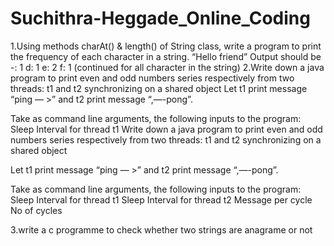 # Suchithra-Heggade_Online_Coding
1.Using methods charAt() & length() of String class, write a program to print the frequency of each character in a string. “Hello friend” Output should be -: 1 d: 1 e: 2 f: 1 (continued for all character in the string)
2.Write down a java program to print even and odd numbers series respectively from two threads: t1 and t2 synchronizing on a shared object Let t1 print message “ping — >” and t2 print message “,—-pong”.

Take as command line arguments, the following inputs to the program: Sleep Interval for thread t1 Write down a java program to print even and odd numbers series respectively from two threads: t1 and t2 synchronizing on a shared object

Let t1 print message “ping — >” and t2 print message “,—-pong”.

Take as command line arguments, the following inputs to the program: Sleep Interval for thread t1 Sleep Interval for thread t2 Message per cycle No of cycles

3.write a c programme to check whether two strings are anagrame or not

